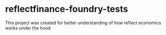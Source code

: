 # reflectfinance-foundry-tests
This project was created for better understanding of how reflect economics works under the hood
